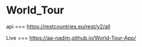 # World_Tour

api === https://restcountries.eu/rest/v2/all


Live === https://aa-nadim.github.io/World-Tour-App/
